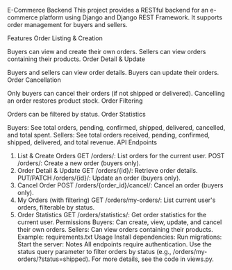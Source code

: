 E-Commerce Backend
This project provides a RESTful backend for an e-commerce platform using Django and Django REST Framework. It supports order management for buyers and sellers.

Features
Order Listing & Creation

Buyers can view and create their own orders.
Sellers can view orders containing their products.
Order Detail & Update

Buyers and sellers can view order details.
Buyers can update their orders.
Order Cancellation

Only buyers can cancel their orders (if not shipped or delivered).
Cancelling an order restores product stock.
Order Filtering

Orders can be filtered by status.
Order Statistics

Buyers: See total orders, pending, confirmed, shipped, delivered, cancelled, and total spent.
Sellers: See total orders received, pending, confirmed, shipped, delivered, and total revenue.
API Endpoints
1. List & Create Orders
GET /orders/: List orders for the current user.
POST /orders/: Create a new order (buyers only).
2. Order Detail & Update
GET /orders/{id}/: Retrieve order details.
PUT/PATCH /orders/{id}/: Update an order (buyers only).
3. Cancel Order
POST /orders/{order_id}/cancel/: Cancel an order (buyers only).
4. My Orders (with filtering)
GET /orders/my-orders/: List current user's orders, filterable by status.
5. Order Statistics
GET /orders/statistics/: Get order statistics for the current user.
Permissions
Buyers: Can create, view, update, and cancel their own orders.
Sellers: Can view orders containing their products.
Example: requirements.txt
Usage
Install dependencies:
Run migrations:
Start the server:
Notes
All endpoints require authentication.
Use the status query parameter to filter orders by status (e.g., /orders/my-orders/?status=shipped).
For more details, see the code in views.py.
